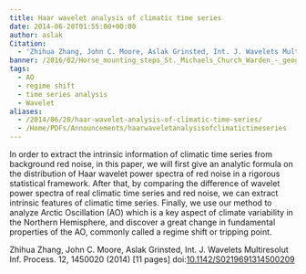 ```yaml
---
title: Haar wavelet analysis of climatic time series
date: 2014-06-20T01:55:00+00:00
author: aslak
Citation:
  - 'Zhihua Zhang, John C. Moore, Aslak Grinsted, Int. J. Wavelets Multiresolut Inf. Process. 12, 1450020 (2014) [11 pages] doi:10.1142/S0219691314500209'
banner: /2016/02/Horse_mounting_steps_St._Michaels_Church_Warden_-_geograph.org_.uk_-_1066985.jpg
tags:
  - AO
  - regime shift
  - time series analysis
  - Wavelet
aliases:
  - /2014/06/20/haar-wavelet-analysis-of-climatic-time-series/
  - /Home/PDFs/Announcements/haarwaveletanalysisofclimatictimeseries
---
```

In order to extract the intrinsic information of climatic time series from background red noise, in this paper, we will first give an analytic formula on the distribution of Haar wavelet power spectra of red noise in a rigorous statistical framework. <!--more--> After that, by comparing the difference of wavelet power spectra of real climatic time series and red noise, we can extract intrinsic features of climatic time series. Finally, we use our method to analyze Arctic Oscillation (AO) which is a key aspect of climate variability in the Northern Hemisphere, and discover a great change in fundamental properties of the AO, commonly called a regime shift or tripping point.

Zhihua Zhang, John C. Moore, Aslak Grinsted, Int. J. Wavelets Multiresolut Inf. Process. 12, 1450020 (2014) [11 pages] doi:[10.1142/S0219691314500209](http://dx.doi.org/10.0.4.118/S0219691314500209)
